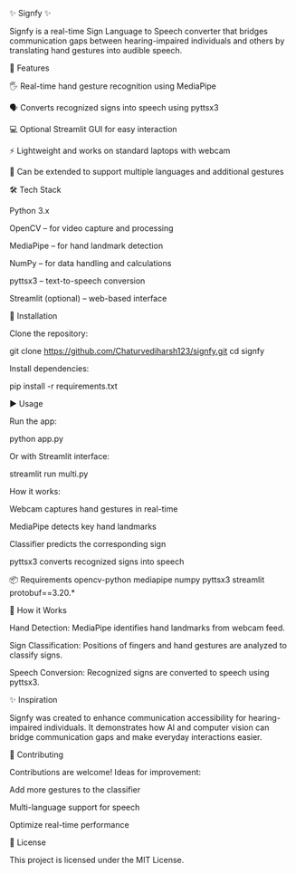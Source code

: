 ✨ Signfy ✨


Signfy is a real-time Sign Language to Speech converter that bridges communication gaps between hearing-impaired individuals and others by translating hand gestures into audible speech.

🚀 Features

🖐️ Real-time hand gesture recognition using MediaPipe

🗣️ Converts recognized signs into speech using pyttsx3

💻 Optional Streamlit GUI for easy interaction

⚡ Lightweight and works on standard laptops with webcam

🎯 Can be extended to support multiple languages and additional gestures

🛠️ Tech Stack

Python 3.x

OpenCV – for video capture and processing

MediaPipe – for hand landmark detection

NumPy – for data handling and calculations

pyttsx3 – text-to-speech conversion

Streamlit (optional) – web-based interface

📂 Installation

Clone the repository:

git clone https://github.com/Chaturvediharsh123/signfy.git
cd signfy


Install dependencies:

pip install -r requirements.txt

▶️ Usage

Run the app:

python app.py


Or with Streamlit interface:

streamlit run multi.py


How it works:

Webcam captures hand gestures in real-time

MediaPipe detects key hand landmarks

Classifier predicts the corresponding sign

pyttsx3 converts recognized signs into speech

📦 Requirements
opencv-python
mediapipe
numpy
pyttsx3
streamlit
protobuf==3.20.*

🧠 How it Works

Hand Detection: MediaPipe identifies hand landmarks from webcam feed.

Sign Classification: Positions of fingers and hand gestures are analyzed to classify signs.

Speech Conversion: Recognized signs are converted to speech using pyttsx3.

✨ Inspiration

Signfy was created to enhance communication accessibility for hearing-impaired individuals. It demonstrates how AI and computer vision can bridge communication gaps and make everyday interactions easier.

🤝 Contributing

Contributions are welcome! Ideas for improvement:

Add more gestures to the classifier

Multi-language support for speech

Optimize real-time performance

📜 License

This project is licensed under the MIT License.
